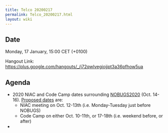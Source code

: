 ```yaml
---
title: Telco 20200217
permalink: Telco_20200217.html
layout: wiki
---
```


Date
----

Monday, 17 January, 15:00 CET (+0100)

<!-- end of autogeneration -->

Hangout Link:
<https://plus.google.com/hangouts/_/j72qwlvegiojjpt3a36pfhow5ua>

Agenda
------
   * 2020 NIAC and Code Camp dates surrounding [NOBUGS2020](https://indico.desy.de/indico/event/24321/overview) (Oct. 14-16). [Proposed dates](https://doodle.com/poll/7c39uppbs7qwsveh) are:
      * NIAC meeting on Oct. 12-13th (i.e. Monday-Tuesday just before NOBUGS)
      * Code Camp on either Oct. 10-11th, or 17-18th (i.e. weekend before, or after)
   *
